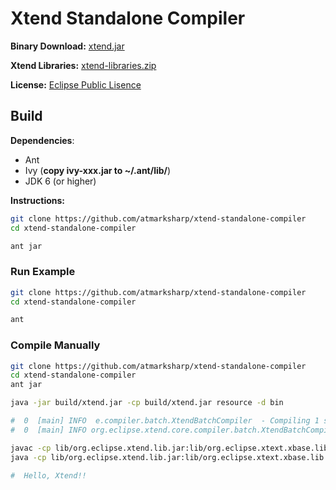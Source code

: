 # Xtend Standalone Compiler

**Binary Download:** [xtend.jar](https://github.com/atmarksharp/atmarksharp.github.io/raw/master/xtend-standalone-compiler/xtend.jar)

**Xtend Libraries:** [xtend-libraries.zip](https://github.com/atmarksharp/atmarksharp.github.io/raw/master/xtend-standalone-compiler/xtend-libraries.zip)

**License:** [Eclipse Public Lisence](http://www.eclipse.org/legal/epl-v10.html)

## Build

**Dependencies**:

- Ant
- Ivy (**copy ivy-xxx.jar to ~/.ant/lib/**)
- JDK 6 (or higher)

**Instructions:**

```sh
git clone https://github.com/atmarksharp/xtend-standalone-compiler
cd xtend-standalone-compiler

ant jar
```

### Run Example

```sh
git clone https://github.com/atmarksharp/xtend-standalone-compiler
cd xtend-standalone-compiler

ant
```

### Compile Manually

```sh
git clone https://github.com/atmarksharp/xtend-standalone-compiler
cd xtend-standalone-compiler
ant jar

java -jar build/xtend.jar -cp build/xtend.jar resource -d bin

#  0  [main] INFO  e.compiler.batch.XtendBatchCompiler  - Compiling 1 source file to .
#  0  [main] INFO org.eclipse.xtend.core.compiler.batch.XtendBatchCompiler  - Compiling 1 source file to .

javac -cp lib/org.eclipse.xtend.lib.jar:lib/org.eclipse.xtext.xbase.lib.jar bin/HelloWorld.java
java -cp lib/org.eclipse.xtend.lib.jar:lib/org.eclipse.xtext.xbase.lib.jar:bin HelloWorld

#  Hello, Xtend!!
```
